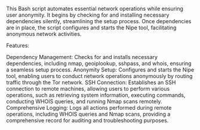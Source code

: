 This Bash script automates essential network operations while ensuring user anonymity. It begins by checking for and installing necessary dependencies silently, streamlining the setup process. Once dependencies are in place, the script configures and starts the Nipe tool, facilitating anonymous network activities.

Features:

Dependency Management: Checks for and installs necessary dependencies, including nmap, geoiplookup, sshpass, and whois, ensuring a seamless setup process.
Anonymity Setup: Configures and starts the Nipe tool, enabling users to conduct network operations anonymously by routing traffic through the Tor network.
SSH Connection: Establishes an SSH connection to remote machines, allowing users to perform various operations, such as retrieving system information, executing commands, conducting WHOIS queries, and running Nmap scans remotely.
Comprehensive Logging: Logs all actions performed during remote operations, including WHOIS queries and Nmap scans, providing a comprehensive record for auditing and troubleshooting purposes.

